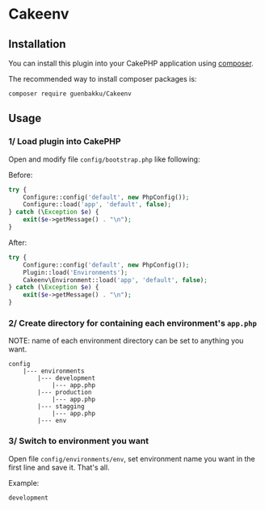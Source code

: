 # Cakeenv

## Installation

You can install this plugin into your CakePHP application using [composer](http://getcomposer.org).

The recommended way to install composer packages is:

```
composer require guenbakku/Cakeenv
```

## Usage

### 1/ Load plugin into CakePHP

Open and modify file `config/bootstrap.php` like following:

Before:

~~~ php
try {
    Configure::config('default', new PhpConfig());
    Configure::load('app', 'default', false);
} catch (\Exception $e) {
    exit($e->getMessage() . "\n");
}
~~~

After:

~~~ php
try {
    Configure::config('default', new PhpConfig());
    Plugin::load('Environments');
    Cakeenv\Environment::load('app', 'default', false);
} catch (\Exception $e) {
    exit($e->getMessage() . "\n");
}
~~~

### 2/ Create directory for containing each environment's `app.php`

NOTE: name of each environment directory can be set to anything you want.

~~~
config
    |--- environments
        |--- development
            |--- app.php
        |--- production
            |--- app.php
        |--- stagging
            |--- app.php
        |--- env
~~~

### 3/ Switch to environment you want

Open file `config/environments/env`, set environment name you want in the first line and save it. That's all.

Example:

~~~
development
~~~ 
